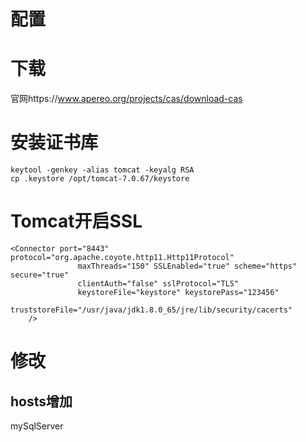 配置
===

# 下载
官网https://www.apereo.org/projects/cas/download-cas

# 安装证书库
```
keytool -genkey -alias tomcat -keyalg RSA
cp .keystore /opt/tomcat-7.0.67/keystore
```
# Tomcat开启SSL
```
<Connector port="8443" protocol="org.apache.coyote.http11.Http11Protocol"
               maxThreads="150" SSLEnabled="true" scheme="https" secure="true"
               clientAuth="false" sslProtocol="TLS"
               keystoreFile="keystore" keystorePass="123456"
               truststoreFile="/usr/java/jdk1.8.0_65/jre/lib/security/cacerts"
    />
```
# 修改
## hosts增加
mySqlServer
